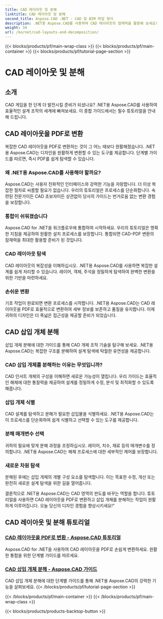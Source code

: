 ```yaml
---
title: CAD 레이아웃 및 분해
linktitle: CAD 레이아웃 및 분해
second_title: Aspose.CAD .NET - CAD 및 BIM 파일 형식
description: .NET용 Aspose.CAD를 사용하여 CAD 레이아웃의 잠재력을 활용해 보세요! 가이드를 사용하여 디자인을 PDF로 쉽게 변환하세요. 삽입 개체의 분해를 손쉽게 마스터하세요.
weight: 34
url: /ko/net/cad-layouts-and-decomposition/
---
```


{{< blocks/products/pf/main-wrap-class >}}
{{< blocks/products/pf/main-container >}}
{{< blocks/products/pf/tutorial-page-section >}}

# CAD 레이아웃 및 분해




## 소개

CAD 게임을 한 단계 더 발전시킬 준비가 되셨나요? .NET용 Aspose.CAD를 사용하여 효율적인 설계 조작의 세계에 빠져보세요. 이 종합 가이드에서는 필수 튜토리얼을 안내해 드립니다.
## CAD 레이아웃을 PDF로 변환

복잡한 CAD 레이아웃을 PDF로 변환하는 것이 그 어느 때보다 원활해졌습니다. .NET용 Aspose.CAD는 디자인을 원활하게 변환할 수 있는 도구를 제공합니다. 단계별 가이드를 따르면, 즉시 PDF를 쉽게 탐색할 수 있습니다.

### 왜 .NET용 Aspose.CAD를 사용해야 할까요?

Aspose.CAD는 사용자 친화적인 인터페이스와 강력한 기능을 자랑합니다. 더 이상 복잡한 절차로 씨름할 필요가 없습니다. 우리의 튜토리얼은 프로세스를 단순화합니다. 숙련된 전문가이든 CAD 초보자이든 상관없이 당사의 가이드는 번거로움 없는 변환 경험을 보장합니다.

### 통합이 쉬워졌습니다

Aspose.CAD for .NET을 워크플로우에 통합하여 시작하세요. 우리의 튜토리얼은 명확한 지침을 제공하여 원활한 설치 프로세스를 보장합니다. 통합되면 CAD-PDF 변환의 잠재력을 최대한 활용할 준비가 된 것입니다.

### CAD 레이아웃 탐색

CAD 레이아웃의 복잡성을 이해하십시오. .NET용 Aspose.CAD를 사용하면 복잡한 설계를 쉽게 처리할 수 있습니다. 레이어, 객체, 주석을 정밀하게 탐색하여 완벽한 변환을 위한 기반을 마련하세요.

### 손쉬운 변환

기초 작업이 완료되면 변환 프로세스를 시작합니다. .NET용 Aspose.CAD는 CAD 레이아웃을 PDF로 효율적으로 변환하여 세부 정보를 보존하고 품질을 유지합니다. 이제 귀하의 디자인은 더 폭넓은 접근성을 제공할 준비가 되었습니다.

## CAD 삽입 개체 분해

삽입 개체 분해에 대한 가이드를 통해 CAD 개체 조작 기술을 탐구해 보세요. .NET용 Aspose.CAD는 복잡한 구조를 분해하여 설계 탐색에 탁월한 유연성을 제공합니다.

### CAD 삽입 개체를 분해하는 이유는 무엇입니까?

CAD 인서트 개체의 구성을 이해하면 새로운 가능성이 열립니다. 우리 가이드는 효율적인 해체에 대한 통찰력을 제공하여 설계를 정밀하게 수정, 분석 및 최적화할 수 있도록 해줍니다.

### 삽입 개체 식별

CAD 설계를 탐색하고 분해가 필요한 삽입물을 식별하세요. .NET용 Aspose.CAD는 이 프로세스를 단순화하여 쉽게 식별하고 선택할 수 있는 도구를 제공합니다.

### 분해 매개변수 선택

귀하의 필요에 맞게 분해 과정을 조정하십시오. 레이어, 치수, 재료 등의 매개변수를 정의합니다. .NET용 Aspose.CAD는 해체 프로세스에 대한 세부적인 제어를 보장합니다.

### 새로운 차원 탐색

분해된 후에는 삽입 개체의 개별 구성 요소를 탐색합니다. 이는 목표한 수정, 개선 또는 완전히 새로운 설계 탐색을 위한 길을 열어줍니다.

결론적으로 .NET용 Aspose.CAD는 CAD 영역의 판도를 바꾸는 역할을 합니다. 튜토리얼을 사용하면 CAD 레이아웃을 PDF로 변환하고 삽입 개체를 분해하는 작업이 원활하게 이루어집니다. 오늘 당신의 디자인 경험을 향상시키세요!"
## CAD 레이아웃 및 분해 튜토리얼
### [CAD 레이아웃을 PDF로 변환 - Aspose.CAD 튜토리얼](./converting-cad-layouts-to-pdf/)
Aspose.CAD for .NET을 사용하여 CAD 레이아웃을 PDF로 손쉽게 변환하세요. 원활한 통합을 위한 단계별 가이드를 따르세요.
### [CAD 삽입 개체 분해 - Aspose.CAD 가이드](./decomposing-cad-insert-objects/)
CAD 삽입 개체 분해에 대한 단계별 가이드를 통해 .NET용 Aspose.CAD의 강력한 기능을 살펴보세요.
{{< /blocks/products/pf/tutorial-page-section >}}

{{< /blocks/products/pf/main-container >}}
{{< /blocks/products/pf/main-wrap-class >}}

{{< blocks/products/products-backtop-button >}}
